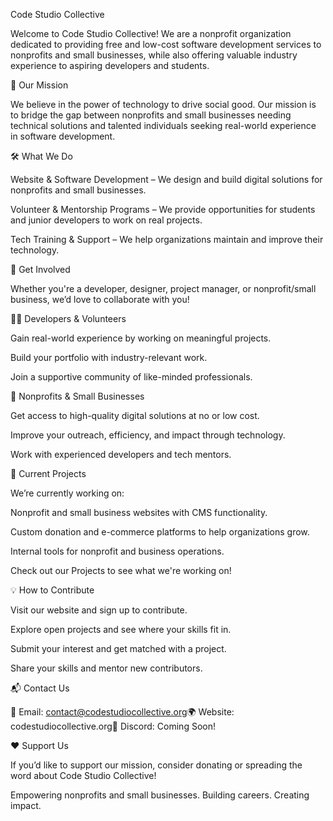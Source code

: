 Code Studio Collective

Welcome to Code Studio Collective! We are a nonprofit organization dedicated to providing free and low-cost software development services to nonprofits and small businesses, while also offering valuable industry experience to aspiring developers and students.

🚀 Our Mission

We believe in the power of technology to drive social good. Our mission is to bridge the gap between nonprofits and small businesses needing technical solutions and talented individuals seeking real-world experience in software development.

🛠️ What We Do

Website & Software Development – We design and build digital solutions for nonprofits and small businesses.

Volunteer & Mentorship Programs – We provide opportunities for students and junior developers to work on real projects.

Tech Training & Support – We help organizations maintain and improve their technology.

🎯 Get Involved

Whether you're a developer, designer, project manager, or nonprofit/small business, we’d love to collaborate with you!

👨‍💻 Developers & Volunteers

Gain real-world experience by working on meaningful projects.

Build your portfolio with industry-relevant work.

Join a supportive community of like-minded professionals.

🤝 Nonprofits & Small Businesses

Get access to high-quality digital solutions at no or low cost.

Improve your outreach, efficiency, and impact through technology.

Work with experienced developers and tech mentors.

📌 Current Projects

We’re currently working on:

Nonprofit and small business websites with CMS functionality.

Custom donation and e-commerce platforms to help organizations grow.

Internal tools for nonprofit and business operations.

Check out our Projects to see what we're working on!

💡 How to Contribute

Visit our website and sign up to contribute.

Explore open projects and see where your skills fit in.

Submit your interest and get matched with a project.

Share your skills and mentor new contributors.

📬 Contact Us

📧 Email: contact@codestudiocollective.org🌍 Website: codestudiocollective.org💬 Discord: Coming Soon!

❤️ Support Us

If you’d like to support our mission, consider donating or spreading the word about Code Studio Collective!

Empowering nonprofits and small businesses. Building careers. Creating impact.
